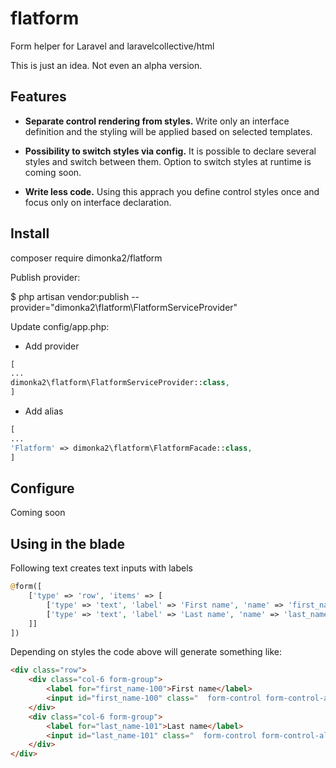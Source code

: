# flatform
Form helper for Laravel and laravelcollective/html

This is just an idea. Not even an alpha version. 

## Features

- **Separate control rendering from styles.** Write only an interface definition and the styling will be applied based on selected templates.

- **Possibility to switch styles via config.** It is possible to declare several styles and switch between them. Option to switch styles at runtime is coming soon.

- **Write less code.** Using this apprach you define control styles once and focus only on interface declaration.


## Install

composer require dimonka2/flatform

Publish provider:

$ php artisan vendor:publish --provider="dimonka2\flatform\FlatformServiceProvider"

Update config/app.php:

* Add provider 
```php
[
...
dimonka2\flatform\FlatformServiceProvider::class,
]
```

* Add alias
```php
[
...
'Flatform' => dimonka2\flatform\FlatformFacade::class,
]
```

## Configure

Coming soon

## Using in the blade

Following text creates text inputs with labels
```php
@form([
    ['type' => 'row', 'items' => [
        ['type' => 'text', 'label' => 'First name', 'name' => 'first_name',],
        ['type' => 'text', 'label' => 'Last name', 'name' => 'last_name',],
    ]]                                
])
```

Depending on styles the code above will generate something like:

```html
<div class="row">
    <div class="col-6 form-group">
        <label for="first_name-100">First name</label>
        <input id="first_name-100" class="  form-control form-control-alt" name="first_name" type="text">
    </div>
    <div class="col-6 form-group">
        <label for="last_name-101">Last name</label>
        <input id="last_name-101" class="  form-control form-control-alt" name="last_name" type="text">
    </div>
</div>
```
